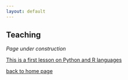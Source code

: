 ```yaml
---
layout: default
---
```


## Teaching

_Page under construction_

[This is a first lesson on Python and R languages](materials/seance1_intro.pdf)

[back to home page](./)
